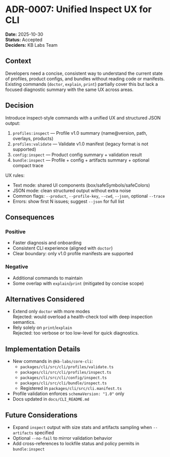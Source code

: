 # ADR-0007: Unified Inspect UX for CLI

**Date:** 2025-10-30  
**Status:** Accepted  
**Deciders:** KB Labs Team

## Context
Developers need a concise, consistent way to understand the current state of profiles, product configs, and bundles without reading code or manifests. Existing commands (`doctor`, `explain`, `print`) partially cover this but lack a focused diagnostic summary with the same UX across areas.

## Decision
Introduce inspect-style commands with a unified UX and structured JSON output:

1) `profiles:inspect` — Profile v1.0 summary (name@version, path, overlays, products)  
2) `profiles:validate` — Validate v1.0 manifest (legacy format is not supported)  
3) `config:inspect` — Product config summary + validation result  
4) `bundle:inspect` — Profile + config + artifacts summary + optional compact trace

UX rules:
- Text mode: shared UI components (box/safeSymbols/safeColors)
- JSON mode: clean structured output without extra noise
- Common flags: `--product`, `--profile-key`, `--cwd`, `--json`, optional `--trace`
- Errors: show first N issues; suggest `--json` for full list

## Consequences

### Positive
- Faster diagnosis and onboarding
- Consistent CLI experience (aligned with `doctor`)
- Clear boundary: only v1.0 profile manifests are supported

### Negative
- Additional commands to maintain
- Some overlap with `explain`/`print` (mitigated by concise scope)

## Alternatives Considered
- Extend only `doctor` with more modes  
  Rejected: would overload a health-check tool with deep inspection semantics.
- Rely solely on `print`/`explain`  
  Rejected: too verbose or too low-level for quick diagnostics.

## Implementation Details
- New commands in `@kb-labs/core-cli`:
  - `packages/cli/src/cli/profiles/validate.ts`
  - `packages/cli/src/cli/profiles/inspect.ts`
  - `packages/cli/src/cli/config/inspect.ts`
  - `packages/cli/src/cli/bundle/inspect.ts`
  - Registered in `packages/cli/src/cli.manifest.ts`
- Profile validation enforces `schemaVersion: "1.0"` only
- Docs updated in `docs/CLI_README.md`

## Future Considerations
- Expand `inspect` output with size stats and artifacts sampling when `--artifacts` specified
- Optional `--no-fail` to mirror validation behavior
- Add cross-references to lockfile status and policy permits in `bundle:inspect`


